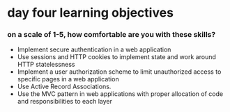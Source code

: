 # day four learning objectives

### on a scale of 1-5, how comfortable are you with these skills?

- Implement secure authentication in a web application
- Use sessions and HTTP cookies to implement state and work around HTTP statelessness
- Implement a user authorization scheme to limit unauthorized access to specific pages in a web application
- Use Active Record Associations.
- Use the MVC pattern in web applications with proper allocation of code and responsibilities to each layer